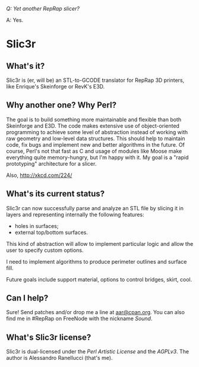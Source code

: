 _Q: Yet another RepRap slicer?_

A: Yes.

# Slic3r

## What's it?

Slic3r is (er, will be) an STL-to-GCODE translator for RepRap 3D printers, 
like Enrique's Skeinforge or RevK's E3D.

## Why another one? Why Perl?

The goal is to build something more maintainable and flexible than both
Skeinforge and E3D. The code makes extensive use of object-oriented 
programming to achieve some level of abstraction instead of working with
raw geometry and low-level data structures.
This should help to maintain code, fix bugs and implement new and better
algorithms in the future.
Of course, Perl's not that fast as C and usage of modules like Moose make
everything quite memory-hungry, but I'm happy with it. My goal is a "rapid
prototyping" architecture for a slicer.

Also, http://xkcd.com/224/

## What's its current status?

Slic3r can now successfully parse and analyze an STL file by slicing it in
layers and representing internally the following features:

* holes in surfaces;
* external top/bottom surfaces.

This kind of abstraction will allow to implement particular logic and allow the
user to specify custom options.

I need to implement algorithms to produce perimeter outlines and surface fill.

Future goals include support material, options to control bridges, skirt, cool.

## Can I help?

Sure! Send patches and/or drop me a line at aar@cpan.org. You can also 
find me in #RepRap on FreeNode with the nickname _Sound_.

## What's Slic3r license?

Slic3r is dual-licensed under the _Perl Artistic License_ and the _AGPLv3_.
The author is Alessandro Ranellucci (that's me).
